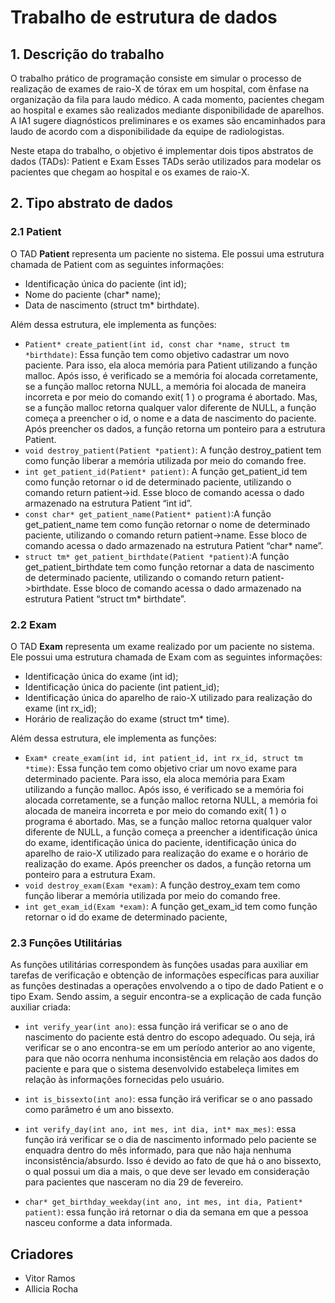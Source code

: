 # **Trabalho de estrutura de dados**
## 1. Descrição do trabalho

O trabalho prático de programação consiste em simular o processo de realização de exames de raio-X de
tórax em um hospital, com ênfase na organização da fila para laudo médico. A cada momento, pacientes
chegam ao hospital e exames são realizados mediante disponibilidade de aparelhos. A IA1 sugere diagnósticos 
preliminares e os exames são encaminhados para laudo de acordo com a disponibilidade da equipe de radiologistas.

Neste etapa do trabalho, o objetivo é implementar dois tipos abstratos de dados (TADs): Patient e
Exam Esses TADs serão utilizados para modelar os pacientes que chegam ao hospital e os exames de
raio-X.

## 2. Tipo abstrato de dados
### 2.1 Patient
O TAD **Patient** representa um paciente no sistema. Ele possui uma estrutura chamada de Patient com as seguintes informações:
- Identificação única do paciente (int id); 
- Nome do paciente (char* name);
- Data de nascimento (struct tm* birthdate).
  
Além dessa estrutura, ele implementa as funções:
- `Patient* create_patient(int id, const char *name, struct tm *birthdate)`: Essa função tem como objetivo cadastrar um novo paciente. Para isso, ela aloca memória para Patient utilizando a função malloc. Após isso, é verificado se a memória foi alocada corretamente, se a função malloc retorna NULL, a memória foi alocada de maneira incorreta e por meio do comando exit( 1 ) o programa é abortado. Mas, se a função malloc retorna qualquer valor diferente de NULL, a função começa a preencher o id, o nome e a data de nascimento do paciente. Após preencher os dados, a função retorna um ponteiro para a estrutura Patient.  
- `void destroy_patient(Patient *patient)`: A função destroy_patient tem como função liberar a memória utilizada por meio do comando free. 
- `int get_patient_id(Patient* patient)`: A função get_patient_id tem como função retornar o id de determinado paciente, utilizando o comando return patient->id. Esse bloco de comando acessa o dado armazenado na estrutura Patient “int id”. 
- `const char* get_patient_name(Patient* patient)`:A função get_patient_name tem como função retornar o nome de determinado paciente, utilizando o comando return patient->name. Esse bloco de comando acessa o dado armazenado na estrutura Patient “char* name”. 
- `struct tm* get_patient_birthdate(Patient *patient)`:A função get_patient_birthdate tem como função retornar a data de nascimento de determinado paciente, utilizando o comando return patient->birthdate. Esse bloco de comando acessa o dado armazenado na estrutura Patient “struct tm* birthdate”.
### 2.2 Exam
O TAD **Exam** representa um exame realizado por um paciente no sistema. Ele possui uma estrutura chamada de Exam com as seguintes informações:
- Identificação única do exame (int id);
- Identificação única do paciente (int patient_id);
- Identificação única do aparelho de raio-X utilizado para realização do exame (int rx_id);
- Horário de realização do exame (struct tm* time).

Além dessa estrutura, ele implementa as funções:
- `Exam* create_exam(int id, int patient_id, int rx_id, struct tm *time)`: Essa função tem como objetivo criar um novo exame para determinado paciente. Para isso, ela aloca memória para Exam utilizando a função malloc. Após isso, é verificado se a memória foi alocada corretamente, se a função malloc retorna NULL, a memória foi alocada de maneira incorreta e por meio do comando exit( 1 ) o programa é abortado. Mas, se a função malloc retorna qualquer valor diferente de NULL, a função começa a preencher a identificação única do exame, identificação única do paciente, identificação única do aparelho de raio-X utilizado para realização do exame e o horário de realização do exame. Após preencher os dados, a função retorna um ponteiro para a estrutura Exam.
-  `void destroy_exam(Exam *exam)`: A função destroy_exam tem como função liberar a memória utilizada por meio do comando free.
-   `int get_exam_id(Exam *exam)`: A função get_exam_id tem como função retornar o id do exame de determinado paciente,

### 2.3 Funções Utilitárias
As funções utilitárias correspondem às funções usadas para auxiliar em tarefas de verificação e obtenção de informações específicas para auxiliar as funções destinadas a operações envolvendo a o tipo de dado Patient e o tipo Exam. Sendo assim, a seguir encontra-se a explicação de cada função auxiliar criada:

-  `int verify_year(int ano)`: essa função irá verificar se o ano de nascimento do paciente está dentro do escopo adequado. Ou seja, irá verificar se o ano encontra-se em um período anterior ao ano vigente, para que não ocorra nenhuma inconsistência em relação aos dados do paciente e para que o sistema desenvolvido estabeleça limites em relação às informações fornecidas pelo usuário.

-  `int is_bissexto(int ano)`: essa função irá verificar se o ano passado como parâmetro é um ano bissexto.

-  `int verify_day(int ano, int mes, int dia, int* max_mes)`: essa função irá verificar se o dia de nascimento informado pelo paciente se enquadra dentro do mês informado, para que não haja nenhuma inconsistência/absurdo. Isso é devido ao fato de que há o ano bissexto, o qual possui um dia a mais, o que deve ser levado em consideração para pacientes que nasceram no dia 29 de fevereiro.

-  `char* get_birthday_weekday(int ano, int mes, int dia, Patient* patient)`: essa função irá retornar o dia da semana em que a pessoa nasceu conforme a data informada.
## Criadores
- Vitor Ramos
- Allicia Rocha
